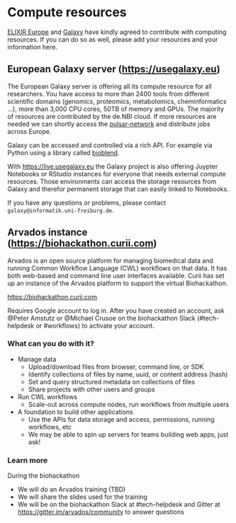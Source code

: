 # Compute resources

[ELIXIR Europe](https://elixir-europe.org/) and [Galaxy](https://galaxyproject.org/) have kindly agreed to contribute with computing resources. If you can do so as well, please add your resources and your information here.

## European Galaxy server (https://usegalaxy.eu)

The European Galaxy server is offering all its compute resource for all researchers. You have access to more than 2400 tools from different scientific domains (genomics, proteomics, metabolomics, cheminformatics ...), more than 3,000 CPU cores, 50TB of memory and GPUs. The majority of resources are contributed by the de.NBI cloud. If more resources are needed we can shortly access the [pulsar-network](https://pulsar-network.readthedocs.io) and distribute jobs across Europe.

Galaxy can be accessed and controlled via a rich API. For example via Python using a library called [bioblend](https://bioblend.readthedocs.io/en/latest/).

With https://live.usegalaxy.eu the Galaxy project is also offering Juypter Notebooks or RStudio instances for everyone that needs external compute resources. Those environments can access the storage resources from Galaxy and therefor permanent storage that can easily linked to Notebooks.

If you have any questions or problems, please contact `galaxy@informatik.uni-freiburg.de`.

## Arvados instance (https://biohackathon.curii.com)

Arvados is an open source platform for managing biomedical data and
running Common Workflow Language (CWL) workflows on that data.  It has
both web-based and command line user interfaces available.  Curii has
set up an instance of the Arvados platform to support the virtual
Biohackathon.

https://biohackathon.curii.com

Requires Google account to log in.  After you have created an account,
ask @Peter Amstutz or @Michael Crusoe on the biohackathon Slack
(#tech-helpdesk or #workflows) to activate your account.

### What can you do with it?

* Manage data
  * Upload/download files from browser, command line, or SDK
  * Identify collections of files by name, uuid, or content address (hash)
  * Set and query structured metadata on collections of files
  * Share projects with other users and groups
* Run CWL workflows
  * Scale-out across compute nodes, run workflows from multiple users
* A foundation to build other applications
  * Use the APIs for data storage and access, permissions, running workflows, etc
  * We may be able to spin up servers for teams building web apps, just ask!

### Learn more

During the biohackathon

* We will do an Arvados training (TBD)
* We will share the slides used for the training
* We will be on the biohackathon Slack at #tech-helpdesk and Gitter at
  https://gitter.im/arvados/community to answer questions
